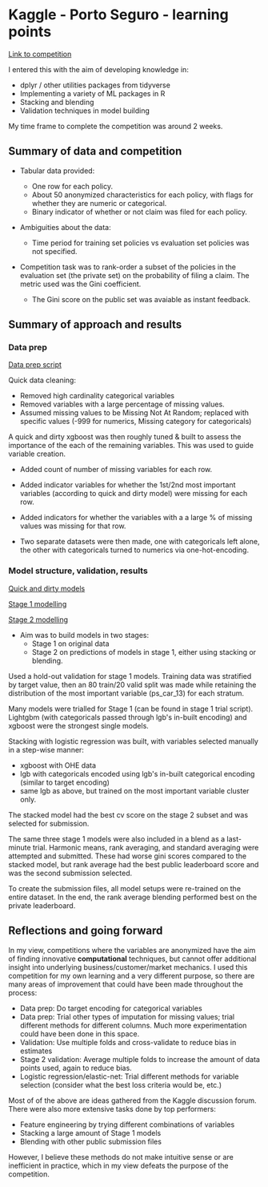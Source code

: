 # Kaggle - Porto Seguro - learning points

[Link to competition](https://www.kaggle.com/c/porto-seguro-safe-driver-prediction) 

I entered this with the aim of developing knowledge in:

- dplyr / other utilities packages from tidyverse
- Implementing a variety of ML packages in R
- Stacking and blending
- Validation techniques in model building

My time frame to complete the competition was around 2 weeks.

## Summary of data and competition

- Tabular data provided:
  - One row for each policy.
  - About 50 anonymized characteristics for each policy, with flags for whether they are numeric or categorical.
  - Binary indicator of whether or not claim was filed for each policy.
  
- Ambiguities about the data:
  - Time period for training set policies vs evaluation set policies was not specified.
  
- Competition task was to rank-order a subset of the policies in the evaluation set (the private set) on the probability of filing a claim. The metric used was the Gini coefficient.
  - The Gini score on the public set was avaiable as instant feedback.
  
## Summary of approach and results

### Data prep

[Data prep script](https://github.com/cdqd/cdqd.github.io/blob/master/kaggle_portoseguro/01-dataprep.R)

Quick data cleaning:

- Removed high cardinality categorical variables
- Removed variables with a large percentage of missing values.
- Assumed missing values to be Missing Not At Random; replaced with specific values (-999 for numerics, Missing category for categoricals)

A quick and dirty xgboost was then roughly tuned & built to assess the importance of the each of the remaining variables. This was used to guide variable creation.

- Added count of number of missing variables for each row.
- Added indicator variables for whether the 1st/2nd most important variables (according to quick and dirty model) were missing for each row.
- Added indicators for whether the variables with a a large % of missing values was missing for that row.

- Two separate datasets were then made, one with categoricals left alone, the other with categoricals turned to numerics via one-hot-encoding.

### Model structure, validation, results

[Quick and dirty models](https://github.com/cdqd/cdqd.github.io/blob/master/kaggle_portoseguro/02-models_quick.R)

[Stage 1 modelling](https://github.com/cdqd/cdqd.github.io/blob/master/kaggle_portoseguro/03-stage1_tune.R)

[Stage 2 modelling](https://github.com/cdqd/cdqd.github.io/blob/master/kaggle_portoseguro/04-stage2_tune.R)

- Aim was to build models in two stages:
  - Stage 1 on original data
  - Stage 2 on predictions of models in stage 1, either using stacking or blending.

Used a hold-out validation for stage 1 models. Training data was stratified by target value, then an 80 train/20 valid split was made while retaining the distribution of the most important variable (ps_car_13) for each stratum.

Many models were trialled for Stage 1 (can be found in stage 1 trial script). Lightgbm (with categoricals passed through lgb's in-built encoding) and xgboost were the strongest single models. 

Stacking with logistic regression was built, with variables selected manually in a step-wise manner:
  - xgboost with OHE data
  - lgb with categoricals encoded using lgb's in-built categorical encoding (similar to target encoding)
  - same lgb as above, but trained on the most important variable cluster only.

The stacked model had the best cv score on the stage 2 subset and was selected for submission.

The same three stage 1 models were also included in a blend as a last-minute trial. Harmonic means, rank averaging, and standard averaging were attempted and submitted. These had worse gini scores compared to the stacked model, but rank average had the best public leaderboard score and was the second submission selected.
 
To create the submission files, all model setups were re-trained on the entire dataset. In the end, the rank average blending performed best on the private leaderboard.

## Reflections and going forward

In my view, competitions where the variables are anonymized have the aim of finding innovative **computational** techniques, but cannot offer additional insight into underlying business/customer/market mechanics. I used this competition for my own learning and a very different purpose, so there are many areas of improvement that could have been made throughout the process:

  - Data prep: Do target encoding for categorical variables
  - Data prep: Trial other types of imputation for missing values; trial different methods for different columns. Much more experimentation could have been done in this space.
  - Validation: Use multiple folds and cross-validate to reduce bias in estimates
  - Stage 2 validation: Average multiple folds to increase the amount of data points used, again to reduce bias.
  - Logistic regression/elastic-net: Trial different methods for variable selection (consider what the best loss criteria would be, etc.)

Most of of the above are ideas gathered from the Kaggle discussion forum. There were also more extensive tasks done by top performers:  
  - Feature engineering by trying different combinations of variables
  - Stacking a large amount of Stage 1 models 
  - Blending with other public submission files

However, I believe these methods do not make intuitive sense or are inefficient in practice, which in my view defeats the purpose of the competition.
